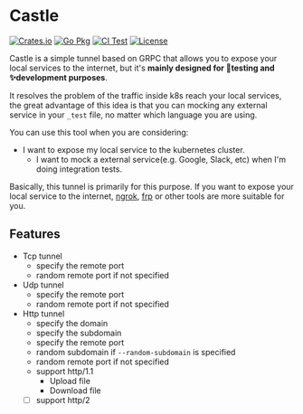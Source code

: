 # Castle

[![Crates.io](https://img.shields.io/crates/v/castled.svg)](https://crates.io/crates/castled)
[![Go Pkg](https://img.shields.io/github/v/tag/openosaka/castled?label=gopkg)](https://pkg.go.dev/github.com/openosaka/castled)
[![CI Test](https://github.com/openosaka/castled/actions/workflows/ci.yaml/badge.svg)](https://github.com/openosaka/castled/actions/workflows/ci.yaml)
[![License](https://img.shields.io/crates/l/castled)](https://github.com/openosaka/castled/blob/main/LICENSE)

Castle is a simple tunnel based on GRPC that allows you to expose your local services to the internet,
but it's **mainly designed for 🌟testing and ✨development purposes**.

It resolves the problem of the traffic inside k8s reach your local services, the great
advantage of this idea is that you can mocking any external service in your `_test` file, no matter
which language you are using.

You can use this tool when you are considering:

- I want to expose my local service to the kubernetes cluster.
	- I want to mock a external service(e.g. Google, Slack, etc) when I'm doing integration tests.

Basically, this tunnel is primarily for this purpose. If you want to expose your local service to the internet,
[ngrok][ngrok], [frp][frp] or other tools are more suitable for you.


[ngrok]: https://ngrok.com/
[frp]: https://github.com/fatedier/frp


## Features

- Tcp tunnel
	- specify the remote port
	- random remote port if not specified
- Udp tunnel
	- specify the remote port
	- random remote port if not specified
- Http tunnel
	- specify the domain
	- specify the subdomain
	- specify the remote port
	- random subdomain if `--random-subdomain` is specified
	- random remote port if not specified
	- support http/1.1
	  - Upload file
	  - Download file
	- [ ] support http/2
